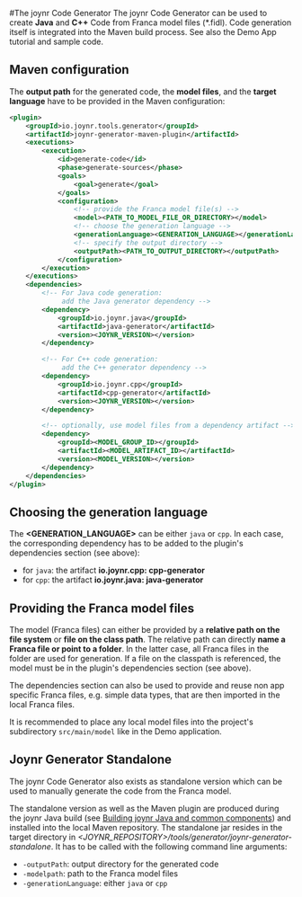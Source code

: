 #The joynr Code Generator
The joynr Code Generator can be used to create **Java** and **C++** Code from Franca model files (*.fidl). Code generation itself is integrated into the Maven build process. See also the Demo App tutorial and sample code.


## Maven configuration
The **output path** for the generated code, the **model files**, and the **target language** have to be provided in the Maven configuration:
```xml
<plugin>
    <groupId>io.joynr.tools.generator</groupId>
    <artifactId>joynr-generator-maven-plugin</artifactId>
    <executions>
        <execution>
            <id>generate-code</id>
            <phase>generate-sources</phase>
            <goals>
                <goal>generate</goal>
            </goals>
            <configuration>
                <!-- provide the Franca model file(s) -->
                <model><PATH_TO_MODEL_FILE_OR_DIRECTORY></model>
                <!-- choose the generation language -->
                <generationLanguage><GENERATION_LANGUAGE></generationLanguage>
                <!-- specify the output directory -->
                <outputPath><PATH_TO_OUTPUT_DIRECTORY></outputPath>
            </configuration>
        </execution>
    </executions>
    <dependencies>
        <!-- For Java code generation:
             add the Java generator dependency -->
        <dependency>
            <groupId>io.joynr.java</groupId>
            <artifactId>java-generator</artifactId>
            <version><JOYNR_VERSION></version>
        </dependency>

        <!-- For C++ code generation:
             add the C++ generator dependency -->
        <dependency>
            <groupId>io.joynr.cpp</groupId>
            <artifactId>cpp-generator</artifactId>
            <version><JOYNR_VERSION></version>
        </dependency>

        <!-- optionally, use model files from a dependency artifact -->
        <dependency>
            <groupId><MODEL_GROUP_ID></groupId>
            <artifactId><MODEL_ARTIFACT_ID></artifactId>
            <version><MODEL_VERSION></version>
        </dependency>
    </dependencies>
</plugin>
```


## Choosing the generation language
The **&lt;GENERATION_LANGUAGE&gt;** can be either ```java``` or ```cpp```. In each case, the corresponding dependency has to be added to the plugin's dependencies section (see above):
* for ```java```: the artifact **io.joynr.cpp: cpp-generator**
* for ```cpp```: the artifact **io.joynr.java: java-generator**


## Providing the Franca model files
The model (Franca files) can either be provided by a **relative path on the file system** or **file on the class path**. The relative path can directly **name a Franca file or point to a folder**. In the latter case, all Franca files in the folder are used for generation. If a file on the classpath is referenced, the model must be in the plugin's dependencies section (see above).

The dependencies section can also be used to provide and reuse non app specific Franca files, e.g. simple data types, that are then imported in the local Franca files.

It is recommended to place any local model files into the project's subdirectory ```src/main/model``` like in the Demo application.


## Joynr Generator Standalone
The joynr Code Generator also exists as standalone version which can be used to manually generate the code from the Franca model.

The standalone version as well as the Maven plugin are produced during the joynr Java build (see [Building joynr Java and common components](building_joynr_java.md)) and installed into the local Maven repository. The standalone jar resides in the target directory in *&lt;JOYNR_REPOSITORY&gt;/tools/generator/joynr-generator-standalone*. It has to be called with the following command line arguments:
* ```-outputPath```: output directory for the generated code
* ```-modelpath```: path to the Franca model files
* ```-generationLanguage```: either ```java``` or ```cpp```

